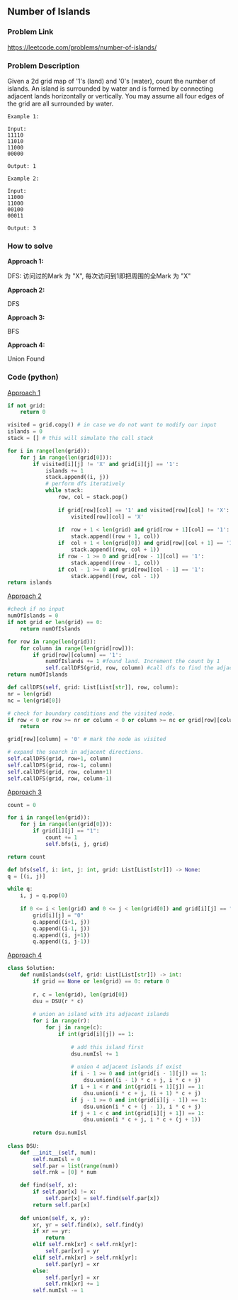 ## Number of Islands

### Problem Link

https://leetcode.com/problems/number-of-islands/

### Problem Description 

Given a 2d grid map of '1's (land) and '0's (water), count the number of islands. An island is surrounded by water and is formed by connecting adjacent lands horizontally or vertically. You may assume all four edges of the grid are all surrounded by water.

```
Example 1: 

Input:
11110
11010
11000
00000

Output: 1

```

```
Example 2: 

Input:
11000
11000
00100
00011

Output: 3

```

### How to solve 

**Approach 1:** 

DFS: 访问过的Mark 为 "X", 每次访问到1即把周围的全Mark 为 "X"

**Approach 2:** 

DFS

**Approach 3:** 

BFS

**Approach 4:** 

Union Found



### Code (python)

[Approach 1](https://github.com/yanray/leetcode/blob/master/medium/0200Number_of_Islands/0200Number_of_Islands1.py)

```python
if not grid:
    return 0

visited = grid.copy() # in case we do not want to modify our input
islands = 0
stack = [] # this will simulate the call stack 

for i in range(len(grid)):
    for j in range(len(grid[0])):
        if visited[i][j] != 'X' and grid[i][j] == '1':
            islands += 1
            stack.append((i, j))
            # perform dfs iteratively
            while stack:
                row, col = stack.pop()
                
                if grid[row][col] == '1' and visited[row][col] != 'X':
                    visited[row][col] = 'X'
                    
                if  row + 1 < len(grid) and grid[row + 1][col] == '1':
                    stack.append((row + 1, col))
                if  col + 1 < len(grid[0]) and grid[row][col + 1] == '1':
                    stack.append((row, col + 1))
                if row - 1 >= 0 and grid[row - 1][col] == '1':
                    stack.append((row - 1, col))
                if col - 1 >= 0 and grid[row][col - 1] == '1':
                    stack.append((row, col - 1))
return islands
```


[Approach 2](https://github.com/yanray/leetcode/blob/master/medium/0200Number_of_Islands/0200Number_of_Islands2.py)

```python
#check if no input
numOfIslands = 0
if not grid or len(grid) == 0:
    return numOfIslands

for row in range(len(grid)):
    for column in range(len(grid[row])):
        if grid[row][column] == '1':
            numOfIslands += 1 #found land. Increment the count by 1
            self.callDFS(grid, row, column) #call dfs to find the adjacent land. 
return numOfIslands

def callDFS(self, grid: List[List[str]], row, column):
nr = len(grid)
nc = len(grid[0])

# check for boundary conditions and the visited node.
if row < 0 or row >= nr or column < 0 or column >= nc or grid[row][column] == '0':
    return

grid[row][column] = '0' # mark the node as visited

# expand the search in adjacent directions.
self.callDFS(grid, row+1, column)
self.callDFS(grid, row-1, column)
self.callDFS(grid, row, column+1)
self.callDFS(grid, row, column-1)
```


[Approach 3](https://github.com/yanray/leetcode/blob/master/medium/0200Number_of_Islands/0200Number_of_Islands3.py)

```python
count = 0

for i in range(len(grid)):
    for j in range(len(grid[0])):
        if grid[i][j] == "1":
            count += 1
            self.bfs(i, j, grid)

return count

def bfs(self, i: int, j: int, grid: List[List[str]]) -> None:
q = [(i, j)]

while q:
    i, j = q.pop(0)
    
    if 0 <= i < len(grid) and 0 <= j < len(grid[0]) and grid[i][j] == "1":
        grid[i][j] = "0"
        q.append((i+1, j))
        q.append((i-1, j))
        q.append((i, j+1))
        q.append((i, j-1))
```


[Approach 4](https://github.com/yanray/leetcode/blob/master/medium/0200Number_of_Islands/0200Number_of_Islands4.py)

```python
class Solution:
    def numIslands(self, grid: List[List[str]]) -> int:
        if grid == None or len(grid) == 0: return 0
        
        r, c = len(grid), len(grid[0])
        dsu = DSU(r * c)
        
        # union an island with its adjacent islands
        for i in range(r):
            for j in range(c):
                if int(grid[i][j]) == 1:
                    
                    # add this island first
                    dsu.numIsl += 1
                    
                    # union 4 adjacent islands if exist
                    if i - 1 >= 0 and int(grid[i - 1][j]) == 1:
                        dsu.union((i - 1) * c + j, i * c + j)
                    if i + 1 < r and int(grid[i + 1][j]) == 1:
                        dsu.union(i * c + j, (i + 1) * c + j)
                    if j - 1 >= 0 and int(grid[i][j - 1]) == 1:
                        dsu.union(i * c + (j - 1), i * c + j)
                    if j + 1 < c and int(grid[i][j + 1]) == 1:
                        dsu.union(i * c + j, i * c + (j + 1))
                            
        return dsu.numIsl
    
class DSU:
    def __init__(self, num):
        self.numIsl = 0
        self.par = list(range(num))
        self.rnk = [0] * num

    def find(self, x):
        if self.par[x] != x:
            self.par[x] = self.find(self.par[x])
        return self.par[x]
    
    def union(self, x, y):
        xr, yr = self.find(x), self.find(y)
        if xr == yr:
			return
        elif self.rnk[xr] < self.rnk[yr]:
            self.par[xr] = yr
        elif self.rnk[xr] > self.rnk[yr]:
            self.par[yr] = xr
        else:
            self.par[yr] = xr
            self.rnk[xr] += 1
        self.numIsl -= 1
```